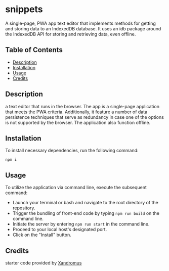# snippets
A single-page, PWA app text editor that implements methods for getting and storing data to an IndexedDB database. It uses an idb package around the IndexedDB API for storing and retrieving data, even offline.

## Table of Contents

* [Description](#description)
* [Installation](#installation)
* [Usage](#usage)
* [Credits](#credits)

## Description
a text editor that runs in the browser. The app is a single-page application that meets the PWA criteria. Additionally, it feature a number of data persistence techniques that serve as redundancy in case one of the options is not supported by the browser. The application also function offline.

## Installation

To install necessary dependencies, run the following command:

```
npm i
```

## Usage
To utilize the application via command line, execute the subsequent command:

* Launch your terminal or bash and navigate to the root directory of the repository.
* Trigger the bundling of front-end code by typing ```npm run build``` on the command line.
* Initiate the server by entering ```npm run start``` in the command line.
* Proceed to your local host's designated port.
* Click on the "Install" button.

## Credits
starter code provided by [Xandromus](https://github.com/coding-boot-camp/cautious-meme)
